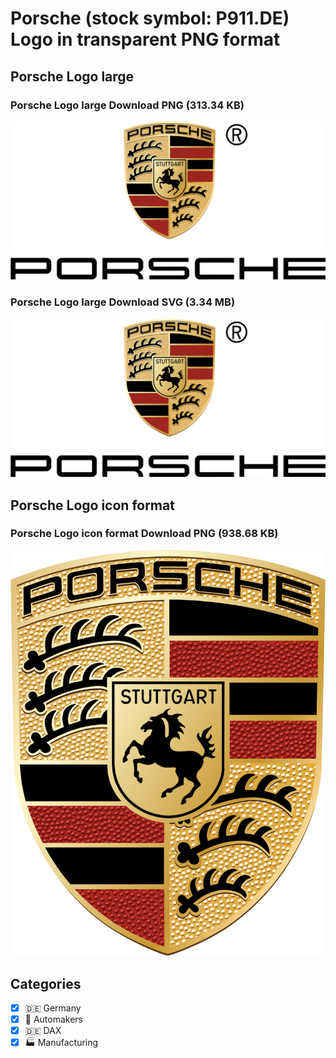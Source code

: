 # Porsche (stock symbol: P911.DE) Logo in transparent PNG format

## Porsche Logo large

### Porsche Logo large Download PNG (313.34 KB)

![Porsche Logo large Download PNG (313.34 KB)](/img/orig/P911.DE_BIG-b15062e3.png)

### Porsche Logo large Download SVG (3.34 MB)

![Porsche Logo large Download SVG (3.34 MB)](/img/orig/P911.DE_BIG-87fef9db.svg)

## Porsche Logo icon format

### Porsche Logo icon format Download PNG (938.68 KB)

![Porsche Logo icon format Download PNG (938.68 KB)](/img/orig/P911.DE-94013588.png)



## Categories
- [x] 🇩🇪 Germany
- [x] 🚗 Automakers
- [x] 🇩🇪 DAX
- [x] 🏭 Manufacturing
